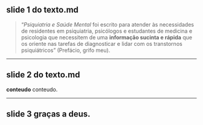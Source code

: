 
## slide 1 do texto.md
 
> “_Psiquiatria e Saúde Mental_ foi escrito para atender às necessidades de residentes em psiquiatria, psicólogos e estudantes de medicina e psicologia que necessitem de uma __informação sucinta e rápida__ que os oriente nas tarefas de diagnosticar e lidar com os transtornos psiquiátricos” (Prefácio, grifo meu).

---
 
## slide 2 do texto.md

__conteudo__ conteudo.

---

## slide 3 graças a deus.